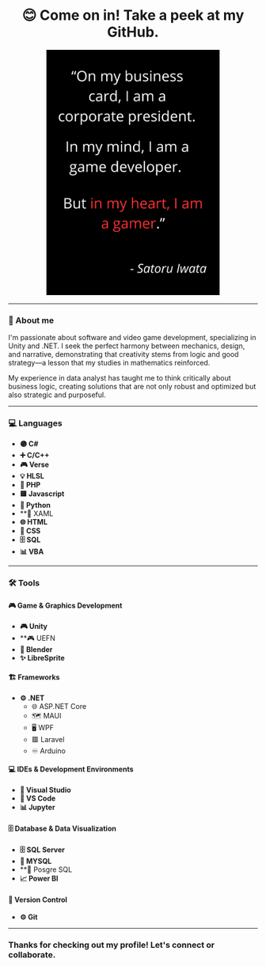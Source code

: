 <div align="center">
  <h1>😊 Come on in! Take a peek at my GitHub.</h1> 
  <img src="SatoruIwata.png" alt="Quote of Satoru Iwata" width="350">
</div>
<!--
**RuuRoger/RuuRoger** is a ✨ _special_ ✨ repository because its `README.md` (this file) appears on your GitHub profile.
-->

---

### 🚀 About me

I'm passionate about software and video game development, specializing in Unity and .NET. I seek the perfect harmony between mechanics, design, and narrative, demonstrating that creativity stems from logic and good strategy—a lesson that my studies in mathematics reinforced.

My experience in data analyst has taught me to think critically about business logic, creating solutions that are not only robust and optimized but also strategic and purposeful.

---

### 💻 Languages

* **🟣 C#**
* **➕ C/C++**
* **🎮 Verse**
* **💡 HLSL**
* **🐘 PHP**
* **🟨 Javascript**
* **🐍 Python**
* **📐 XAML
* **🌐 HTML**
* **🎨 CSS**
* **🗄️ SQL**
* **📊 VBA**
---

### 🛠️ Tools

#### 🎮 Game & Graphics Development

* **🎮 Unity**
* **🎮 UEFN
* **🎨 Blender**
* **✨ LibreSprite**

#### 🏗️ Frameworks

* **⚙️ .NET**
  * 🌐 ASP.NET Core
  * 🗺️ MAUI
  * 🖥️ WPF
  * 🟥 Laravel
  * ♾️ Arduino

#### 💻 IDEs & Development Environments

* **🚀 Visual Studio**
* **📝 VS Code**
* **📊 Jupyter**

#### 🗄️ Database & Data Visualization

* **🗄️ SQL Server**
* **🐬 MYSQL**
* **🐘 Posgre SQL
* **📈 Power BI**

#### 🔗 Version Control

* **⚙️ Git**

---
### Thanks for checking out my profile! Let's connect or collaborate.
